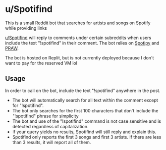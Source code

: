 # u/Spotifind
This is a small Reddit bot that searches for artists and songs on Spotify while providing links

[u/Spotifind](https://www.reddit.com/u/Spotifind) will reply to comments under certain subreddits when users include the text "!spotifind" in their comment. The bot relies on [Spotipy](https://github.com/spotipy-dev/spotipy) and [PRAW](https://github.com/praw-dev/praw).

The bot is hosted on Replit, but is not currently deployed because I don't want to pay for the reserved VM lol

## Usage
In order to call on the bot, include the text "!spotifind" anywhere in the post.
* The bot will automatically search for all text within the comment except for "!spotifind".
* The bot only searches for the first 100 characters that don't include the "!spotifind" phrase for simplicity
* The bot and use of the "!spotifind" command is not case sensitive and is detected regardless of capitalization.
* If your query yields no results, Spotifind will still reply and explain this.
* Spotifind only reports the first 3 songs and first 3 artists. If there are less than 3 results, it will report all of them.
